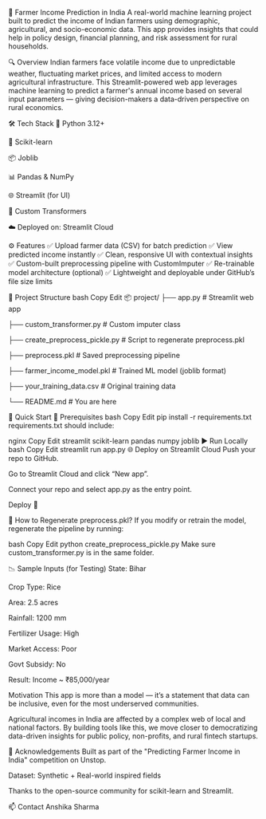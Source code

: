 🌾 Farmer Income Prediction in India
A real-world machine learning project built to predict the income of Indian farmers using demographic, agricultural, 
and socio-economic data. This app provides insights that could help in policy design, financial planning, and risk assessment for rural households.

🔍 Overview
Indian farmers face volatile income due to unpredictable weather, fluctuating market prices, and limited access to modern agricultural infrastructure. This Streamlit-powered web app leverages machine learning to predict a farmer's annual income based on several input parameters — giving decision-makers a data-driven perspective on rural economics.

🛠 Tech Stack
🐍 Python 3.12+

🧠 Scikit-learn

📦 Joblib

📊 Pandas & NumPy

🌐 Streamlit (for UI)

🧪 Custom Transformers

☁️ Deployed on: Streamlit Cloud

⚙️ Features
✅ Upload farmer data (CSV) for batch prediction
✅ View predicted income instantly
✅ Clean, responsive UI with contextual insights
✅ Custom-built preprocessing pipeline with CustomImputer
✅ Re-trainable model architecture (optional)
✅ Lightweight and deployable under GitHub’s file size limits

📁 Project Structure
bash
Copy
Edit
📦 project/
├── app.py                    # Streamlit web app

├── custom_transformer.py     # Custom imputer class

├── create_preprocess_pickle.py # Script to regenerate preprocess.pkl

├── preprocess.pkl            # Saved preprocessing pipeline

├── farmer_income_model.pkl   # Trained ML model (joblib format)

├── your_training_data.csv    # Original training data

└── README.md                 # You are here

🚀 Quick Start
📌 Prerequisites
bash
Copy
Edit
pip install -r requirements.txt
requirements.txt should include:

nginx
Copy
Edit
streamlit
scikit-learn
pandas
numpy
joblib
▶️ Run Locally
bash
Copy
Edit
streamlit run app.py
🌐 Deploy on Streamlit Cloud
Push your repo to GitHub.

Go to Streamlit Cloud and click “New app”.

Connect your repo and select app.py as the entry point.

Deploy 🎉

🔄 How to Regenerate preprocess.pkl?
If you modify or retrain the model, regenerate the pipeline by running:

bash
Copy
Edit
python create_preprocess_pickle.py
Make sure custom_transformer.py is in the same folder.

📉 Sample Inputs (for Testing)
State: Bihar

Crop Type: Rice

Area: 2.5 acres

Rainfall: 1200 mm

Fertilizer Usage: High

Market Access: Poor

Govt Subsidy: No

Result: Income ~ ₹85,000/year

 Motivation
This app is more than a model — it’s a statement that data can be inclusive, even for the most underserved communities.

Agricultural incomes in India are affected by a complex web of local and national factors. By building tools like this, we move closer to democratizing data-driven insights for public policy, non-profits, and rural fintech startups.

🙌 Acknowledgements
Built as part of the "Predicting Farmer Income in India" competition on Unstop.

Dataset: Synthetic + Real-world inspired fields

Thanks to the open-source community for scikit-learn and Streamlit.

📫 Contact
Anshika Sharma
